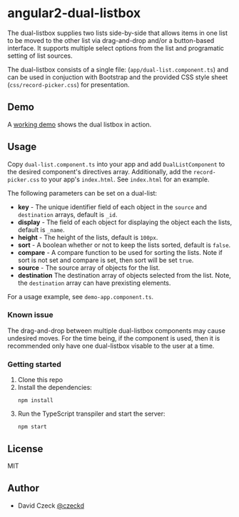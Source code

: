 # angular2-dual-listbox

The dual-listbox supplies two lists side-by-side that allows items in one
list to be moved to the other list via drag-and-drop and/or a button-based
interface. It supports multiple select options from the list and programatic
setting of list sources.

The dual-listbox consists of a single file: (`app/dual-list.component.ts`)
and can be used in conjuction with Bootstrap and the provided CSS style 
sheet (`css/record-picker.css`) for presentation.


## Demo

A [working demo](http://czeckd.github.io/angular2-dual-listbox/demo/) shows
the dual listbox in action.


## Usage

Copy `dual-list.component.ts` into your app and add ``DualListComponent`` to 
the desired component's directives array. Additionally, add the 
`record-picker.css` to your app's `index.html`.  See `index.html` for an 
example.

The following parameters can be set on a dual-list: 
- **key** - The unique identifier field of each object in the `source` and 
`destination` arrays, default is ``_id``.
- **display** - The field of each object for displaying the object each the
lists, default is ``_name``.
- **height** - The height of the lists, default is ``100px``.
- **sort** - A boolean whether or not to keep the lists sorted, default is 
``false``.
- **compare** - A compare function to be used for sorting the lists. Note if
sort is not set and compare is set, then sort will be set ``true``.
- **source** - The source array of objects for the list.
- **destination** The destination array of objects selected from the list.
Note, the ``destination`` array can have prexisting elements.

For a usage example, see `demo-app.component.ts`. 

### Known issue

The drag-and-drop between multiple dual-listbox components may cause 
undesired moves. For the time being, if the component is used, then it
is recommended only have one dual-listbox visable to the user at a time.


### Getting started

1. Clone this repo
1. Install the dependencies:
	```
    npm install
	```
1. Run the TypeScript transpiler and start the server:
	```
	npm start
	```

## License

MIT


## Author
- David Czeck [@czeckd](https://github/czeckd)
